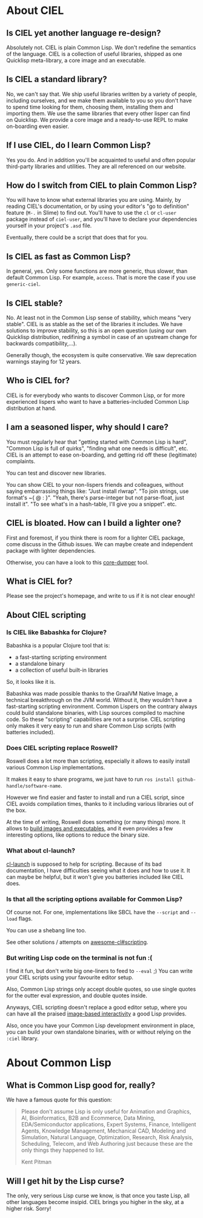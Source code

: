 About CIEL
==========

Is CIEL yet another language re-design?
---------------------------------------

Absolutely not. CIEL is plain Common Lisp. We don't redefine the semantics of the language. CIEL is a collection of useful libraries, shipped as one Quicklisp meta-library, a core image and an executable.

Is CIEL a standard library?
---------------------------

No, we can't say that. We ship useful libraries written by a variety of people, including ourselves, and we make them available to you so you don't have to spend time looking for them, choosing them, installing them and importing them. We use the same libraries that every other lisper can find on Quicklisp. We provide a core image and a ready-to-use REPL to make on-boarding even easier.

If I use CIEL, do I learn Common Lisp?
--------------------------------------

Yes you do. And in addition you'll be acquainted to useful and often popular third-party libraries and utilities. They are all referenced on our website.

How do I switch from CIEL to plain Common Lisp?
-----------------------------------------------

You will have to know what external libraries you are using. Mainly, by reading CIEL's documentation, or by using your editor's "go to definition" feature (`M-.` in Slime) to find out. You'll have to use the `cl` or `cl-user` package instead of `ciel-user`, and you'll have to declare your dependencies yourself in your project's `.asd` file.

Eventually, there could be a script that does that for you.

Is CIEL as fast as Common Lisp?
-------------------------------

In general, yes. Only some functions are more generic, thus slower, than default Common Lisp. For example, `access`. That is more the case if you use `generic-ciel`.

Is CIEL stable?
---------------

No. At least not in the Common Lisp sense of stability, which means "very stable". CIEL is as stable as the set of the libraries it includes. We have solutions to improve stability, so this is an open question (using our own Quicklisp distribution, redifining a symbol in case of an upstream change for backwards compatibility,…).

Generally though, the ecosystem is quite conservative. We saw deprecation warnings staying for 12 years.

Who is CIEL for?
----------------

CIEL is for everybody who wants to discover Common Lisp, or for more experienced lispers who want to have a batteries-included Common Lisp distribution at hand.

I am a seasoned lisper, why should I care?
------------------------------------------

You must regularly hear that "getting started with Common Lisp is hard", "Common Lisp is full of quirks", "finding what one needs is difficult", etc. CIEL is an attempt to ease on-boarding, and getting rid off these (legitimate) complaints.

You can test and discover new libraries.

You can show CIEL to your non-lispers friends and colleagues, without saying embarrassing things like: "Just install rlwrap". "To join strings, use format's ~{ @ : }". "Yeah, there's parse-integer but not parse-float, just install it". "To see what's in a hash-table, I'll give you a snippet". etc.

CIEL is bloated. How can I build a lighter one?
-----------------------------------------------

First and foremost, if you think there is room for a lighter CIEL
package, come discuss in the Github issues. We can maybe create and
independent package with lighter dependencies.

Otherwise, you can have a look to this [core-dumper](https://gitlab.com/ambrevar/lisp-repl-core-dumper) tool.


What is CIEL for?
-----------------

Please see the project's homepage, and write to us if it is not clear enough!

## About CIEL scripting

### Is CIEL like Babashka for Clojure?

Babashka is a popular Clojure tool that is:

- a fast-starting scripting environment
- a standalone binary
- a collection of useful built-in libraries

So, it looks like it is.

Babashka was made possible thanks to the GraalVM Native Image, a
technical breakthrough on the JVM world. Without it, they wouldn't
have a fast-starting scripting environment. Common Lispers on the
contrary always could build standalone binaries, with Lisp sources
compiled to machine code. So these "scripting" capabilities are not a
surprise. CIEL scripting only makes it very easy to run and share
Common Lisp scripts (with batteries included).

### Does CIEL scripting replace Roswell?

Roswell does a lot more than scripting, especially it allows to easily
install various Common Lisp implementations.

It makes it easy to share programs, we just have to run
`ros install github-handle/software-name`.

However we find easier and faster to install and run a CIEL script,
since CIEL avoids compilation times, thanks to it including various
libraries out of the box.

At the time of writing, Roswell does something (or many things) more. It allows to
[build images and executables](https://github.com/roswell/roswell/wiki/Building-images-and-executables),
and it even provides a few interesting options, like options to reduce the binary size.

### What about cl-launch?

[cl-launch](https://www.cliki.net/cl-launch) is supposed to help for
scripting. Because of its bad documentation, I have difficulties
seeing what it does and how to use it. It can maybe be helpful, but it
won't give you batteries included like CIEL does.

### Is that all the scripting options available for Common Lisp?

Of course not. For one, implementations like SBCL have the `--script` and `--load` flags.

You can use a shebang line too.

See other solutions / attempts on [awesome-cl#scripting](https://github.com/CodyReichert/awesome-cl#scripting).

### But writing Lisp code on the terminal is not fun :(

I find it fun, but don't write big one-liners to feed to `--eval` ;)
You can write your CIEL scripts using your favourite editor setup.

Also, Common Lisp strings only accept double quotes, so use single quotes for the outter eval expression, and double quotes inside.

Anyways, CIEL scripting doesn't replace a good editor setup, where you
can have all the praised [image-based interactivity](https://www.youtube.com/watch?v=jBBS4FeY7XM)
a good Lisp provides.

Also, once you have your Common Lisp development environment in place,
you can build your own standalone binaries, with or without relying on
the `:ciel` library.

<!-- But in that case, you have to build a binary for every platform yourself. CIEL scripting can help here. -->


About Common Lisp
=================

What is Common Lisp good for, really?
-------------------------------------

We have a famous quote for this question:

> Please don't assume Lisp is only useful for Animation and Graphics, AI, Bioinformatics, B2B and Ecommerce, Data Mining, EDA/Semiconductor applications, Expert Systems, Finance, Intelligent Agents, Knowledge Management, Mechanical CAD, Modeling and Simulation, Natural Language, Optimization, Research, Risk Analysis, Scheduling, Telecom, and Web Authoring just because these are the only things they happened to list.
>
> Kent Pitman

Will I get hit by the Lisp curse?
---------------------------------

The only, very serious Lisp curse we know, is that once you taste Lisp, all other languages become insipid. CIEL brings you higher in the sky, at a higher risk. Sorry!
